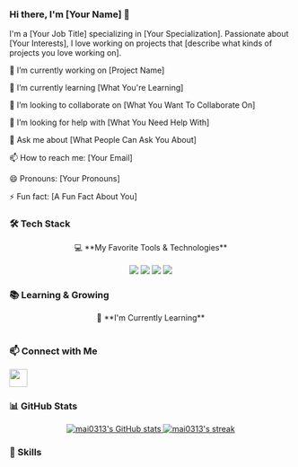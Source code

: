 ### Hi there, I'm [Your Name] 👋

I'm a [Your Job Title] specializing in [Your Specialization]. Passionate about [Your Interests], I love working on projects that [describe what kinds of projects you love working on].

🔭 I’m currently working on [Project Name]

🌱 I’m currently learning [What You're Learning]

👯 I’m looking to collaborate on [What You Want To Collaborate On]

🤔 I’m looking for help with [What You Need Help With]

💬 Ask me about [What People Can Ask You About]

📫 How to reach me: [Your Email]

😄 Pronouns: [Your Pronouns]

⚡ Fun fact: [A Fun Fact About You]

### 🛠 Tech Stack

<p align='center'>
  💻 **My Favorite Tools & Technologies**<br/><br/>
  <img src="https://img.shields.io/badge/windows-%230078D6.svg?&style=for-the-badge&logo=windows&logoColor=white" />
  <img src="https://img.shields.io/badge/intel-core%20i9%2013th-%230071C5.svg?&style=for-the-badge&logo=intel&logoColor=white" />
  <img src="https://img.shields.io/badge/RAM-64GB-%230071C5.svg?&style=for-the-badge&logoColor=white" />
  <img src="https://img.shields.io/badge/nvidia-gtx%203080-%2376B900.svg?&style=for-the-badge&logo=nvidia&logoColor=white" />
  <!-- Add or remove any technology or tool -->
</p>

### 📚 Learning & Growing

<p align='center'>
  🌱 **I'm Currently Learning**<br/><br/>
  <!-- Add your current learning materials or subjects -->
</p>

### 📫 Connect with Me

<p align='left'>
  <!-- Your social media links -->
  <a href="https://www.github.com/mai0313" target="_blank" rel="noreferrer"> 
    <img align="center" src="https://raw.githubusercontent.com/danielcranney/readme-generator/main/public/icons/socials/github.svg" width="32" height="32" />
  </a>
  <!-- Add more links if you have them -->
</p>

### 📊 GitHub Stats

<p align='center'>
  <a href="http://www.github.com/mai0313">
    <img src="https://github-readme-stats.vercel.app/api?username=mai0313&show_icons=true&theme=radical" alt="mai0313's GitHub stats" />
  </a>
  <a href="http://www.github.com/mai0313">
    <img src="https://github-readme-streak-stats.herokuapp.com/?user=mai0313&theme=radical" alt="mai0313's streak" />
  </a><br/>
</p>

### 💼 Skills

<p align='center'>
  <!-- Your skills, you can use the badges or describe them with text -->
</p>

